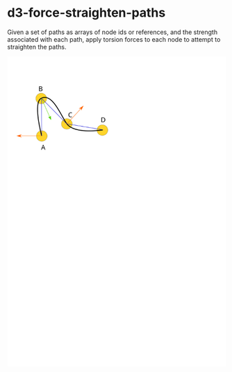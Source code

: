 # d3-force-straighten-paths

Given a set of paths as arrays of node ids or references, and the strength associated
with each path, apply torsion forces to each node to attempt to straighten the paths.

![torsion forces straightening 3 nodes](./path-forces.svg)

